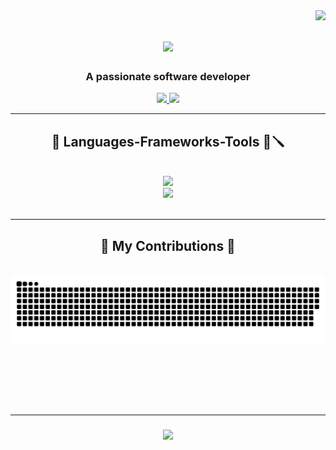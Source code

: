 <img align="right" src="https://visitor-badge.laobi.icu/badge?page_id=Abraao-Ramos.Abraao-Ramos" />

<h1 align="center">
  <a href="https://git.io/typing.svg">
    <img src="https://readme-typing-svg.herokuapp.com/?font=Righteous&size=35&center=true&vCenter=true&width=500&height=70&duration=5000&lines=Hi+There!+👋;+I'm+Abraão+Ramos!;" />
  </a>
</h1>

<h3 align="center">A passionate software developer</h3>

<div align="center">
  <a href="mailto:abraaoramosdrum@gmail.com">
    <img src="https://img.shields.io/badge/Gmail-333333?style=for-the-badge&logo=gmail&logoColor=red" target="_blank" /> 
  </a>
  <a href="https://www.linkedin.com/in/abraao-victor-ramos">
    <img src="https://img.shields.io/badge/LinkedIn-0077B5?style=for-the-badge&logo=linkedin&logoColor=white" target="_blank" /> 
  </a>
</div>

<hr/>

<h2 align="center">🧰 Languages-Frameworks-Tools 🔧🪛</h2>
<br/>
<div align="center">
  <a href="https://skillicons.dev">
    <img src="https://skillicons.dev/icons?i=github,python,javascript,java,C#" /><br>
    <img src="https://skillicons.dev/icons?i=bootstrap,mysql,flask,html,css,vscode,git" />
  </a>
</div>

<br/>
<hr/>


<div align="center">
  <h2>🐍 My Contributions 🐍</h2>
  <br/>
  <picture>
    <source media="(prefers-color-scheme: dark)" srcset="https://raw.githubusercontent.com/Abraao-Ramos/Abraao-Ramos/output/github-snake-dark.svg" />
    <source media="(prefers-color-scheme: light)" srcset="https://raw.githubusercontent.com/Abraao-Ramos/Abraao-Ramos/output/github-snake.svg" />
    <img alt="github-snake" src="https://raw.githubusercontent.com/Abraao-Ramos/Abraao-Ramos/output/github-snake.svg"
    
  </picture>

  <br/><br/><br/>
</div>

<br/>
<hr/>

<h3 align="center">
  <a href="https://git.io/typing.svg">
    <img src="https://readme-typing-svg.herokuapp.com/?font=Righteous&size=35&center=true&vCenter=true&width=500&height=70&duration=5000&lines=Thanks+for+visiting!+✌️;+Let's+connect+on+LinkedIn..." />
  </a>
</h3>



